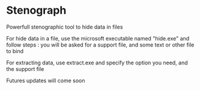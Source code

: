 # Stenograph
Powerfull stenographic tool to hide data in files

For hide data in a file, use the microsoft executable named "hide.exe" and follow steps :
you will be asked for a support file, and some text or other file to bind

For extracting data, use extract.exe and specify the option you need, and the support file

Futures updates will come soon
